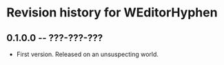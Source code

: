 # Revision history for WEditorHyphen

## 0.1.0.0  -- ???-???-???

* First version. Released on an unsuspecting world.
